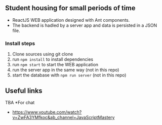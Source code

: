 ## Student housing for small periods of time

- ReactJS WEB application designed with Ant components.
- The backend is hadled by a server app and data is persisted in a JSON file.

### Install steps

1. Clone sources using git clone
2. run `npm install` to install dependencies
3. run `npm start` to start the WEB application
4. run the server app in the same way (not in this repo)
5. start the database with `npm run server` (not in this repo)

## Useful links

TBA
*For chat
- https://www.youtube.com/watch?v=ZwFA3YMfkoc&ab_channel=JavaScriptMastery

